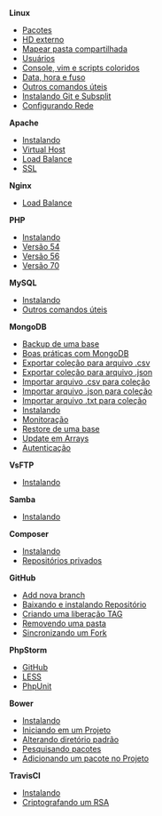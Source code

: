 **Linux**
 - [Pacotes](/linux/pacotes.md)
 - [HD externo](/linux/hd-externo.md)
 - [Mapear pasta compartilhada](/linux/mapear-pasta.md)
 - [Usuários](/linux/usuarios.md)
 - [Console, vim e scripts coloridos](/linux/console-colorido.md)
 - [Data, hora e fuso](/linux/datahora-fuso.md)
 - [Outros comandos úteis](/linux/comandos-uteis.md)
 - [Instalando Git e Subsplit](/linux/gitesubsplit.md)
 - [Configurando Rede](/linux/ip.md)

**Apache**
 - [Instalando](/apache/instalando.md)
 - [Virtual Host](/apache/virtualhost.md)
 - [Load Balance](/apache/loadbalance.md)
 - [SSL](/apache/ssl.md)
 
**Nginx**
 - [Load Balance](/nginx/load-balance.md) 

**PHP**
- [Instalando](/php/instalando.md)
- [Versão 54](/php/versao-cinco-quatro.md)
- [Versão 56](/php/versao-cinco-seis.md)
- [Versão 70](/php/versao-sete.md)

**MySQL**
 - [Instalando](/mysql/instalando-mysql.md)
 - [Outros comandos úteis](/mysql/comandos-uteis.md)

**MongoDB**
- [Backup de uma base](/mongodb/dump.md)
- [Boas práticas com MongoDB](/mongodb/boaspraticas.md)
- [Exportar coleção para arquivo .csv](/mongodb/exportcsv.md)
- [Exportar coleção para arquivo .json](/mongodb/exportjson.md)
- [Importar arquivo .csv para coleção](/mongodb/importcsv.md)
- [Importar arquivo .json para coleção](/mongodb/importjson.md)
- [Importar arquivo .txt para coleção](/mongodb/importtsv.md)
- [Instalando](/mongodb/instalacao.md)
- [Monitoração](/mongodb/monitoracao.md)
- [Restore de uma base](/mongodb/restore.md)
- [Update em Arrays](/mongodb/update-array.md)
- [Autenticação](/mongodb/auth.md)

**VsFTP**
 - [Instalando](/ftp/instalando.md)

**Samba**
 - [Instalando](/samba/instalando.md)

**Composer**
- [Instalando](/composer/instalando.md)
- [Repositórios privados](/composer/repo-privado.md)

**GitHub**
- [Add nova branch](/github/add-branch.md)
- [Baixando e instalando Repositório](/github/instalar-repositorio.md)
- [Criando uma liberação TAG](/github/criando-tag.md)
- [Removendo uma pasta](/github/removendo-pasta.md)
- [Sincronizando um Fork](/github/sincronizando-fork.md)

**PhpStorm**
 - [GitHub](/phpstorm/github.md)
 - [LESS](/phpstorm/less.md)
 - [PhpUnit](/phpstorm/phpunit.md)

**Bower**
 - [Instalando](/bower/instalando.md)
 - [Iniciando em um Projeto](/bower/iniciando-em-projeto.md)
 - [Alterando diretório padrão](/bower/alterando-diretorio-padrao.md)
 - [Pesquisando pacotes](/bower/pesquisando-pacotes.md)
 - [Adicionando um pacote no Projeto](/bower/adicionando-pacote.md)

**TravisCI**
 - [Instalando](/travis/instalando.md)
 - [Criptografando um RSA](/travis/criptografando_rsa.md)